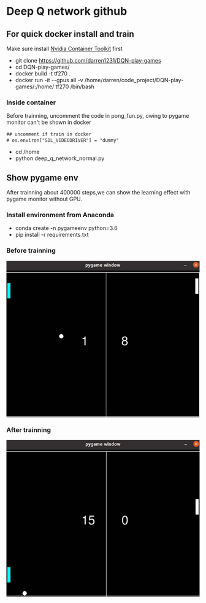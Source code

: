 # Deep Q network github

## For quick docker install and train
Make sure install [Nvidia Container Toolkit](https://docs.nvidia.com/datacenter/cloud-native/container-toolkit/install-guide.html) first
* git clone https://github.com/darren1231/DQN-play-games
* cd DQN-play-games/
* docker build -t tf270 .
* docker run -it --gpus all -v /home/darren/code_project/DQN-play-games/:/home/ tf270 /bin/bash

### Inside container
Before trainning, uncomment the code in pong_fun.py, owing to pygame monitor can't be shown in docker


```
## uncomment if train in docker
# os.environ["SDL_VIDEODRIVER"] = "dummy"
```

* cd /home
* python deep_q_network_normal.py 

## Show pygame env
After trainning about 400000 steps,we can show the learning effect with pygame monitor without GPU.

### Install environment from Anaconda
* conda create -n pygameenv python=3.6
* pip install -r requirements.txt

### Before trainning
<img src="./gif/start_train.gif"  alt="paper" align=center />

### After trainning
<img src="./gif/after_train.gif"  alt="paper" align=center />